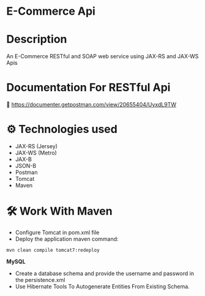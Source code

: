 # E-Commerce Api

# Description
An E-Commerce RESTful and SOAP web service using JAX-RS and JAX-WS Apis 

# Documentation For RESTful Api 

📧 https://documenter.getpostman.com/view/20655404/UyxdL9TW

# ⚙ Technologies used
* JAX-RS (Jersey)
* JAX-WS (Metro)
* JAX-B
* JSON-B
* Postman
* Tomcat
* Maven
# 🛠 Work With Maven
* Configure Tomcat in pom.xml file 
* Deploy the application maven command:
```
mvn clean compile tomcat7:redeploy
```



 **MySQL**
* Create a database schema and provide the username and password in the persistence.xml
* Use Hibernate Tools To Autogenerate Entities From Existing Schema.


